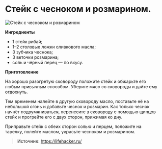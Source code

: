 # Стейк с чесноком и розмарином.

![Стейк с чесноком и розмарином](/images/Kulinar/Other/chesnok_rec_003.jpg 'Стейк с чесноком и розмарином')

**Ингредиенты**

- 1 стейк рибай;
- 1–2 столовые ложки оливкового масла;
- 3 зубчика чеснока;
- 3 веточки розмарина;
- соль и чёрный перец — по вкусу.

**Приготовление**

На хорошо разогретую сковороду положите стейк и обжарьте его любым привычным способом. Уберите мясо со сковороды и дайте ему отдохнуть.

Тем временем налейте в другую сковороду масло, поставьте её на небольшой огонь и добавьте чеснок и розмарин. Как только чеснок начнёт подрумяниваться, перенесите в сковороду с помощью щипцов стейк и прогрейте его с двух сторон, прижимая ко дну.

Приправьте стейк с обеих сторон солью и перцем, положите на тарелку, полейте маслом, украсьте чесноком и розмарином.

> **Источник**: https://lifehacker.ru/
